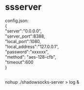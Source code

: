 # ssserver

config.json:\
{\
    "server":"0.0.0.0",\
    "server_port":8388,\
    "local_port":1080,\
    "local_address":"127.0.0.1",\
    "password":"xxxxxx",\
    "method": "aes-128-cfb",\
    "timeout":600\
}

\
nohup ./shadowsocks-server > log &

